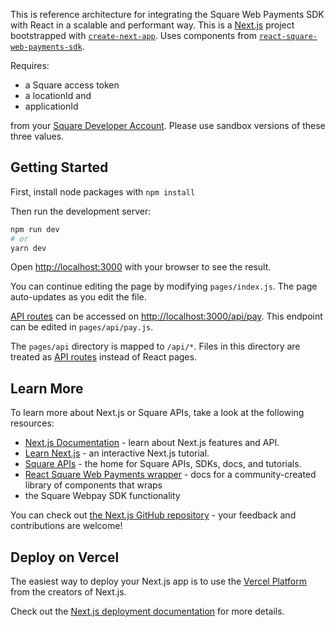 This is reference architecture for integrating the Square Web Payments SDK with React in a scalable and performant way. This is a [Next.js](https://nextjs.org/) project bootstrapped with [`create-next-app`](https://github.com/vercel/next.js/tree/canary/packages/create-next-app). Uses components from [`react-square-web-payments-sdk`](https://github.com/weareseeed/react-square-web-payments-sdk). 

Requires: 

- a Square access token
- a locationId and 
- applicationId 

from your [Square Developer Account](https://squareup.com/signup/us?lang_code=en-us&country_code=us&return_to=https%3A%2F%2Fdeveloper.squareup.com%2Fapps%2Fsq0idp-tlAwlpPxRhMrfYrwlxvCHg%2Fsettings&v=developers). Please use
sandbox versions of these three values.  

## Getting Started

First, install node packages with ```npm install```

Then run the development server:

```bash
npm run dev
# or
yarn dev
```

Open [http://localhost:3000](http://localhost:3000) with your browser to see the result.

You can continue editing the page by modifying `pages/index.js`. The page auto-updates as you edit the file.

[API routes](https://nextjs.org/docs/api-routes/introduction) can be accessed on [http://localhost:3000/api/pay](http://localhost:3000/api/pay). This endpoint can be edited in `pages/api/pay.js`.

The `pages/api` directory is mapped to `/api/*`. Files in this directory are treated as [API routes](https://nextjs.org/docs/api-routes/introduction) instead of React pages.

## Learn More

To learn more about Next.js or Square APIs, take a look at the following resources:

- [Next.js Documentation](https://nextjs.org/docs) - learn about Next.js features and API.
- [Learn Next.js](https://nextjs.org/learn) - an interactive Next.js tutorial.
- [Square APIs](https://developer.squareup.com/) - the home for Square APIs, SDKs, docs, and tutorials.
- [React Square Web Payments wrapper](https://react-square-payments.weareseeed.com/docs) - docs for a community-created library of components that wraps
- the Square Webpay SDK functionality

You can check out [the Next.js GitHub repository](https://github.com/vercel/next.js/) - your feedback and contributions are welcome!

## Deploy on Vercel

The easiest way to deploy your Next.js app is to use the [Vercel Platform](https://vercel.com/new?utm_medium=default-template&filter=next.js&utm_source=create-next-app&utm_campaign=create-next-app-readme) from the creators of Next.js.

Check out the [Next.js deployment documentation](https://nextjs.org/docs/deployment) for more details.
